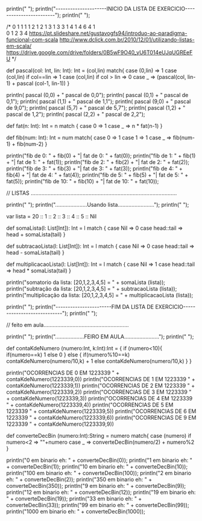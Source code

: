 println(" ");
println("---------------------INICIO DA LISTA DE EXERCICIO------------------------");
println(" ");

/*  0     1
    1     1 1
    2     1 2 1
    3     1 3 3 1
    4     1 4 6 4 1          
          0 1 2 3 4
https://pt.slideshare.net/gustavogfs94/introduo-ao-paradigma-funcional-com-scala
http://www.dclick.com.br/2010/12/01/utilizando-listas-em-scala/
https://drive.google.com/drive/folders/0B5wF9O40_yU6T014eUJqUGREeFU
*/

def pascal(col: Int, lin: Int): Int = (col,lin) match{
  case (0,lin) => 1
  case (col,lin) if col==lin => 1
  case (col,lin) if col > lin => 0
  case _ => (pascal(col, lin-1) + pascal (col-1, lin-1))
}

println( pascal (0,0) + " pascal de 0,0");
println( pascal (0,1) + " pascal de 0,1"); 
println( pascal (1,1) + " pascal de 1,1");
println( pascal (9,0) + " pascal de 9,0");
println( pascal (5,7) + " pascal de 5,7");
println( pascal (1,2) + " pascal de 1,2");
println( pascal (2,2) + " pascal de 2,2");

def fat(n: Int): Int = n match {
    case 0 => 1
    case _ => n * fat(n-1)
}

def fib(num: Int): Int = num match{
  case 0 => 1
  case 1 => 1
  case _ => fib(num-1) + fib(num-2)
}

println("fib de 0: " + fib(0) + "| fat de 0: " + fat(0));
println("fib de 1: " + fib(1) + "| fat de 1: " + fat(1)); 
println("fib de 2: " + fib(2) + "| fat de 2: " + fat(2));
println("fib de 3: " + fib(3) + "| fat de 3: " + fat(3));
println("fib de 4: " + fib(4) + "| fat de 4: " + fat(4)); 
println("fib de 5: " + fib(5) + "| fat de 5: " + fat(5));
println("fib de 10: " + fib(10) + "| fat de 10: " + fat(10));

// LISTAS ................................................................................................

println(" ");
println(".....................Usando lista........................");
println(" ");

var lista = 20 :: 1 :: 2 :: 3 :: 4 :: 5 :: Nil

def somaLista(l: List[Int]): Int = l match { 
  case Nil => 0
  case head::tail => head + somaLista(tail) 
}

def subtracaoLista(l: List[Int]): Int = l match { 
  case Nil => 0
  case head::tail => head - somaLista(tail) 
}

def multiplicacaoLista(l: List[Int]): Int = l match { 
  case Nil => 1
  case head::tail => head * somaLista(tail) 
}

println("somatorio da lista: [20,1,2,3,4,5] = " + somaLista (lista));
println("subtração da lista: [20,1,2,3,4,5] = " + subtracaoLista (lista));
println("multiplicação da lista: [20,1,2,3,4,5] = " + multiplicacaoLista (lista));

println(" ");
println("-----------------------FIM DA LISTA DE EXERCICIO----------------------------");
println(" ");

// feito em aula........................................................

println(" ");
println("...................FEIRO EM AULA.......................");
println(" ");

def contaKdeNumero (numero:Int, k:Int):Int = {
  if (numero<10){
    if(numero==k) 1
    else 0
  } 
  else {
    if(numero%10==k) contaKdeNumero(numero/10,k) + 1
    else contaKdeNumero(numero/10,k)
  }
}

println("OCORRENCIAS DE 0 EM 1223339 " + contaKdeNumero(1223339,0))
println("OCORRENCIAS DE 1 EM 1223339 " + contaKdeNumero(1223339,1))
println("OCORRENCIAS DE 2 EM 1223339 " + contaKdeNumero(1223339,2))
println("OCORRENCIAS DE 3 EM 1223339 " + contaKdeNumero(1223339,3))
println("OCORRENCIAS DE 4 EM 1223339 " + contaKdeNumero(1223339,4))
println("OCORRENCIAS DE 5 EM 1223339 " + contaKdeNumero(1223339,5))
println("OCORRENCIAS DE 6 EM 1223339 " + contaKdeNumero(1223339,6))
println("OCORRENCIAS DE 9 EM 1223339 " + contaKdeNumero(1223339,9))



def converteDecBin (numero:Int):String = numero match{
  case (numero) if numero<2 => ""+numero
  case _ => converteDecBin(numero/2) + numero%2
}

println("0 em binario eh: " + converteDecBin(0));
println("1 em binario eh: " + converteDecBin(1));
println("10 em binario eh: " + converteDecBin(10));
println("100 em binario eh: " + converteDecBin(100));
println("2 em binario eh: " + converteDecBin(2));
println("350 em binario eh: " + converteDecBin(350));
println("9 em binario eh: " + converteDecBin(9));
println("12 em binario eh: " + converteDecBin(12));
println("19 em binario eh: " + converteDecBin(19));
println("33 em binario eh: " + converteDecBin(33));
println("99 em binario eh: " + converteDecBin(99));
println("1000 em binario eh: " + converteDecBin(1000));

